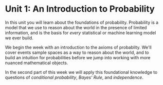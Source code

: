 # Unit 1: An Introduction to Probability

In this unit you will learn about the foundations of probability. Probability is a model that we use to reason about the world in the presence of limited information, and is the basis for *every* statistical or machine learning model we ever build. 

We begin the week with an introduction to the axioms of probablity. We'll cover events sample spaces as a way to reason about the world, and to build an intuition for probabilities before we jump into working with more nuanced mathematical objects. 

In the second part of this week we will apply this foundational knowledge to questions of *conditional probability*, *Bayes' Rule*, and *independence*. 
